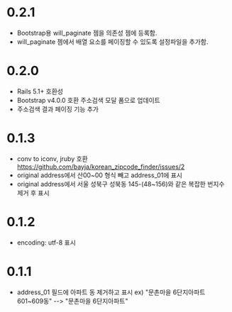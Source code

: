 0.2.1
=====================

* Bootstrap용 will_paginate 젬을 의존성 젬에 등록함.
* will_paginate 젬에서 배열 요소를 페이징할 수 있도록 설정파일을 추가함.

0.2.0
=====================

* Rails 5.1+ 호환성
* Bootstrap v4.0.0 호환 주소검색 모달 폼으로 업데이트
* 주소검색 결과 페이징 기능 추가

0.1.3
=====================

* conv to iconv, jruby 호환 https://github.com/bayja/korean_zipcode_finder/issues/2
* original address에서 산00~00 형식 빼고 address_01에 표시
* original address에서 서울 성북구 성북동 145-(48~156)와 같은 복잡한 번지수 제거 후 표시


0.1.2
=====================

* encoding: utf-8 표시


0.1.1
=====================

* address_01 필드에 아파트 동 제거하고 표시 ex) "문촌마을 6단지아파트 601~609동" --> "문촌마을 6단지아파트"


